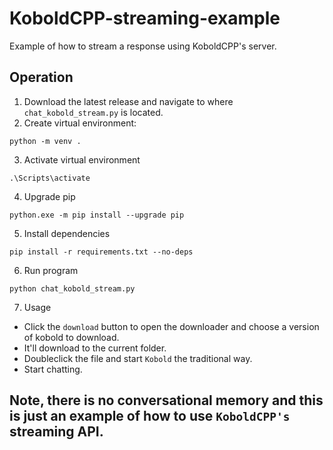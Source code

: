 # KoboldCPP-streaming-example
Example of how to stream a response using KoboldCPP's server.

## Operation

1) Download the latest release and navigate to where ```chat_kobold_stream.py``` is located.
2) Create virtual environment:
```
python -m venv .
```
3) Activate virtual environment

```
.\Scripts\activate
```
4) Upgrade pip
```
python.exe -m pip install --upgrade pip
```
5) Install dependencies
```
pip install -r requirements.txt --no-deps
```
6) Run program
```
python chat_kobold_stream.py
```
7) Usage
- Click the ```download``` button to open the downloader and choose a version of kobold to download.
- It'll download to the current folder.
- Doubleclick the file and start ```Kobold``` the traditional way.
- Start chatting.

## Note, there is no conversational memory and this is just an example of how to use ```KoboldCPP's``` streaming API.
